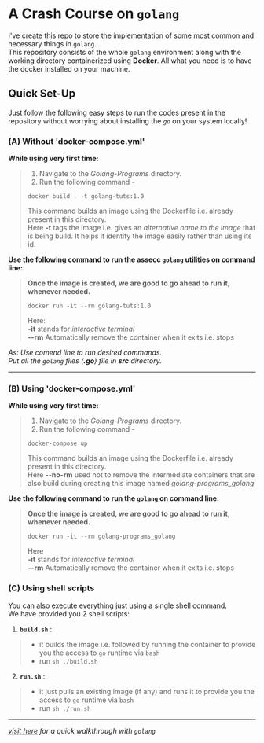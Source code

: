 # A Crash Course on `golang`

I've create this repo to store the implementation of some most common and necessary things in `golang`.  
This repository consists of the whole `golang` environment along with the working directory 
containerized using **Docker**. All what you need is to have the docker installed on your machine.  

## Quick Set-Up  
Just follow the following easy steps to run the codes present in the repository without worrying about installing the _`go`_ on your system locally!  

### (A) Without 'docker-compose.yml'  
__While using very first time:__  

> 1. Navigate to the *Golang-Programs* directory.   
> 2. Run the following command -  
> ```  
> docker build . -t golang-tuts:1.0  
> ```  
> This command builds an image using the Dockerfile i.e. already present in this directory.  
> Here **-t** tags the image i.e. gives an *alternative name to the image* that is being build. It helps it identify the image easily rather than using its id.  

__Use the following command to run the assecc `golang` utilities on command line:__  
> **Once the image is created, we are good to go ahead to run it, whenever needed.**  
> ```
> docker run -it --rm golang-tuts:1.0
> ```  
> Here:  
> **-it** stands for *interactive terminal*  
> **--rm** Automatically remove the container when it exits i.e. stops  

_As: Use comend line to run desired commands._  
_Put all the `golang` files (**.go**) file in **src** directory._  

---  

### (B) Using 'docker-compose.yml'  
__While using very first time:__   
> 1. Navigate to the *Golang-Programs* directory.  
> 2. Run the following command -  
> ```  
> docker-compose up  
> ```  
> This command builds an image using the Dockerfile i.e. already present in this directory.   
> Here **--no-rm** used not to remove the intermediate containers that are also build during creating this image named *golang-programs_golang*   
>    

__Use the following command to run the `golang` on command line:__ <br />
> **Once the image is created, we are good to go ahead to run it, whenever needed.** <br />
> ```
> docker run -it --rm golang-programs_golang
> ```
> Here  
> **-it** stands for *interactive terminal* <br />
> **--rm** Automatically remove the container when it exits i.e. stops <br />
>

### (C) Using shell scripts  

You can also execute everything just using a single shell command.  
We have provided you 2 shell scripts:  

1. **`build.sh`** :  
> - it builds the image i.e. followed by running the container to provide you the access to `go` runtime via `bash`  
> - run ```sh ./build.sh```  

2. **`run.sh`** :  
> - it just pulls an existing image (if any) and runs it to provide you the access to `go` runtime via `bash`  
> - run ```sh ./run.sh```  

---  

[_visit here_](Golang-Programs) _for a quick walkthrough with ```golang```_

